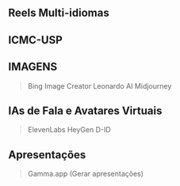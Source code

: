 ## Reels Multi-idiomas
## ICMC-USP
## IMAGENS
> Bing Image Creator
> Leonardo AI
> Midjourney
## IAs de Fala e Avatares Virtuais
> ElevenLabs
> HeyGen
> D-ID
## Apresentações
> Gamma.app (Gerar apresentações)
> 

